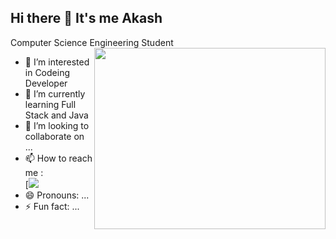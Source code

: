 ## Hi there 👋 It's me Akash

Computer Science Engineering Student 
<img align="right" width="370" height="290" src="C:\Users\LENEVO\Desktop\html\PAGANI">
- 👀 I’m interested in Codeing Developer
- 🌱 I’m currently learning Full Stack and Java
- 💞️ I’m looking to collaborate on ...
- 📫 How to reach me :
  <br />[<img src="https://www.freepik.com/free-psd/social-media-logo-design_150898106.htm#fromView=image_search_similar&page=1&position=0&uuid=c3810046-bf2e-415d-aa2e-9d68ece20adc">
- 😄 Pronouns: ...
- ⚡ Fun fact: ...
